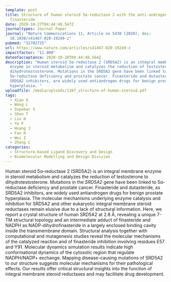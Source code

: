 ```yaml
---
template: post
title: Structure of human steroid 5α-reductase 2 with the anti-androgen drug
  finasteride
date: 2020-10-27T04:44:48.547Z
journaltypes: Journal Paper
journal: "Nature Communications 11, Article no 5430 (2020), doi:
  10.1038/s41467-020-19249-z"
pubmed: "32702725"
url: https://www.nature.com/articles/s41467-020-19249-z
impactfactor: "11.800"
dateofacceptance: 2020-10-28T04:44:48.564Z
description: "Human steroid 5α-reductase 2 (SRD5A2) is an integral membrane
  enzyme in steroid metabolism and catalyzes the reduction of testosterone to
  dihydrotestosterone. Mutations in the SRD5A2 gene have been linked to
  5α-reductase deficiency and prostate cancer. Finasteride and dutasteride, as
  SRD5A2 inhibitors, are widely used antiandrogen drugs for benign prostate
  hyperplasia. "
uploadfile: /media/uploads/1167_structure-of-human-steroid.pdf
tags:
  - Xiao Q
  - Wang L
  - Supekar S
  - Shen T
  - Liu H
  - Ye F
  - Huang J
  - Fan H
  - Wei Z
  - Zhang C
categories:
  - Structure-based Ligand Discovery and Design
  - Biomolecular Modelling and Design Division
---
```

<!--StartFragment-->

Human steroid 5α-reductase 2 (SRD5A2) is an integral membrane enzyme in steroid metabolism and catalyzes the reduction of testosterone to dihydrotestosterone. Mutations in the *SRD5A2* gene have been linked to 5α-reductase deficiency and prostate cancer. Finasteride and dutasteride, as SRD5A2 inhibitors, are widely used antiandrogen drugs for benign prostate hyperplasia. The molecular mechanisms underlying enzyme catalysis and inhibition for SRD5A2 and other eukaryotic integral membrane steroid reductases remain elusive due to a lack of structural information. Here, we report a crystal structure of human SRD5A2 at 2.8 Å, revealing a unique 7-TM structural topology and an intermediate adduct of finasteride and NADPH as NADP-dihydrofinasteride in a largely enclosed binding cavity inside the transmembrane domain. Structural analysis together with computational and mutagenesis studies reveal the molecular mechanisms of the catalyzed reaction and of finasteride inhibition involving residues E57 and Y91. Molecular dynamics simulation results indicate high conformational dynamics of the cytosolic region that regulate NADPH/NADP+ exchange. Mapping disease-causing mutations of SRD5A2 to our structure suggests molecular mechanisms for their pathological effects. Our results offer critical structural insights into the function of integral membrane steroid reductases and may facilitate drug development.

<!--EndFragment-->